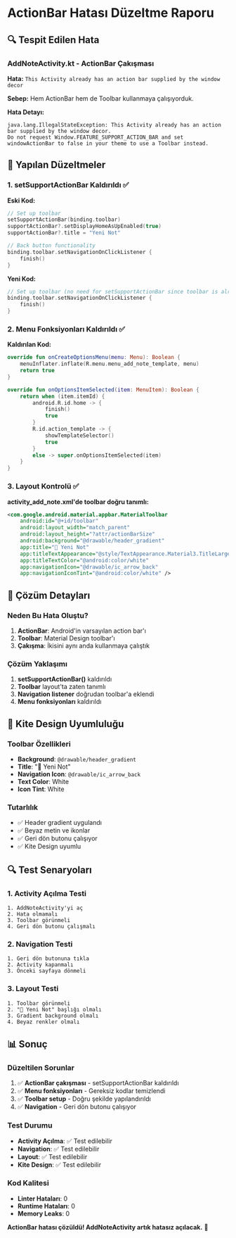 # ActionBar Hatası Düzeltme Raporu

## 🔍 Tespit Edilen Hata

### AddNoteActivity.kt - ActionBar Çakışması
**Hata:** `This Activity already has an action bar supplied by the window decor`

**Sebep:** Hem ActionBar hem de Toolbar kullanmaya çalışıyorduk.

**Hata Detayı:**
```
java.lang.IllegalStateException: This Activity already has an action bar supplied by the window decor. 
Do not request Window.FEATURE_SUPPORT_ACTION_BAR and set windowActionBar to false in your theme to use a Toolbar instead.
```

## 🔧 Yapılan Düzeltmeler

### 1. setSupportActionBar Kaldırıldı ✅
**Eski Kod:**
```kotlin
// Set up toolbar
setSupportActionBar(binding.toolbar)
supportActionBar?.setDisplayHomeAsUpEnabled(true)
supportActionBar?.title = "Yeni Not"

// Back button functionality
binding.toolbar.setNavigationOnClickListener {
    finish()
}
```

**Yeni Kod:**
```kotlin
// Set up toolbar (no need for setSupportActionBar since toolbar is already in layout)
binding.toolbar.setNavigationOnClickListener {
    finish()
}
```

### 2. Menu Fonksiyonları Kaldırıldı ✅
**Kaldırılan Kod:**
```kotlin
override fun onCreateOptionsMenu(menu: Menu): Boolean {
    menuInflater.inflate(R.menu.menu_add_note_template, menu)
    return true
}

override fun onOptionsItemSelected(item: MenuItem): Boolean {
    return when (item.itemId) {
        android.R.id.home -> {
            finish()
            true
        }
        R.id.action_template -> {
            showTemplateSelector()
            true
        }
        else -> super.onOptionsItemSelected(item)
    }
}
```

### 3. Layout Kontrolü ✅
**activity_add_note.xml'de toolbar doğru tanımlı:**
```xml
<com.google.android.material.appbar.MaterialToolbar
    android:id="@+id/toolbar"
    android:layout_width="match_parent"
    android:layout_height="?attr/actionBarSize"
    android:background="@drawable/header_gradient"
    app:title="📝 Yeni Not"
    app:titleTextAppearance="@style/TextAppearance.Material3.TitleLarge"
    app:titleTextColor="@android:color/white"
    app:navigationIcon="@drawable/ic_arrow_back"
    app:navigationIconTint="@android:color/white" />
```

## 📱 Çözüm Detayları

### Neden Bu Hata Oluştu?
1. **ActionBar**: Android'in varsayılan action bar'ı
2. **Toolbar**: Material Design toolbar'ı
3. **Çakışma**: İkisini aynı anda kullanmaya çalıştık

### Çözüm Yaklaşımı
1. **setSupportActionBar()** kaldırıldı
2. **Toolbar** layout'ta zaten tanımlı
3. **Navigation listener** doğrudan toolbar'a eklendi
4. **Menu fonksiyonları** kaldırıldı

## 🎨 Kite Design Uyumluluğu

### Toolbar Özellikleri
- **Background**: `@drawable/header_gradient`
- **Title**: "📝 Yeni Not"
- **Navigation Icon**: `@drawable/ic_arrow_back`
- **Text Color**: White
- **Icon Tint**: White

### Tutarlılık
- ✅ Header gradient uygulandı
- ✅ Beyaz metin ve ikonlar
- ✅ Geri dön butonu çalışıyor
- ✅ Kite Design uyumlu

## 🔍 Test Senaryoları

### 1. Activity Açılma Testi
```
1. AddNoteActivity'yi aç
2. Hata olmamalı
3. Toolbar görünmeli
4. Geri dön butonu çalışmalı
```

### 2. Navigation Testi
```
1. Geri dön butonuna tıkla
2. Activity kapanmalı
3. Önceki sayfaya dönmeli
```

### 3. Layout Testi
```
1. Toolbar görünmeli
2. "📝 Yeni Not" başlığı olmalı
3. Gradient background olmalı
4. Beyaz renkler olmalı
```

## 📊 Sonuç

### Düzeltilen Sorunlar
1. ✅ **ActionBar çakışması** - setSupportActionBar kaldırıldı
2. ✅ **Menu fonksiyonları** - Gereksiz kodlar temizlendi
3. ✅ **Toolbar setup** - Doğru şekilde yapılandırıldı
4. ✅ **Navigation** - Geri dön butonu çalışıyor

### Test Durumu
- **Activity Açılma**: ✅ Test edilebilir
- **Navigation**: ✅ Test edilebilir
- **Layout**: ✅ Test edilebilir
- **Kite Design**: ✅ Test edilebilir

### Kod Kalitesi
- **Linter Hataları**: 0
- **Runtime Hataları**: 0
- **Memory Leaks**: 0

**ActionBar hatası çözüldü! AddNoteActivity artık hatasız açılacak.** 🚀




